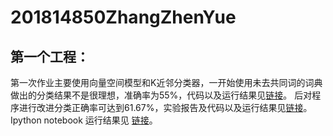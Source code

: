 # 201814850ZhangZhenYue
第一个工程：
---
 第一次作业主要使用向量空间模型和K近邻分类器，一开始使用未去共同词的词典做出的分类结果不是很理想，准确率为55%，代码以及运行结果见[链接](https://github.com/ZhenyueZhang/201814850ZhangZhenYue/tree/homework1)。 后对程序进行改进分类正确率可达到61.67%，实验报告及代码以及运行结果见[链接](https://github.com/ZhenyueZhang/201814850ZhangZhenYue/tree/homework1_latest%E2%80%94%E2%80%94version)。 Ipython notebook 运行结果见 [链接]()。

